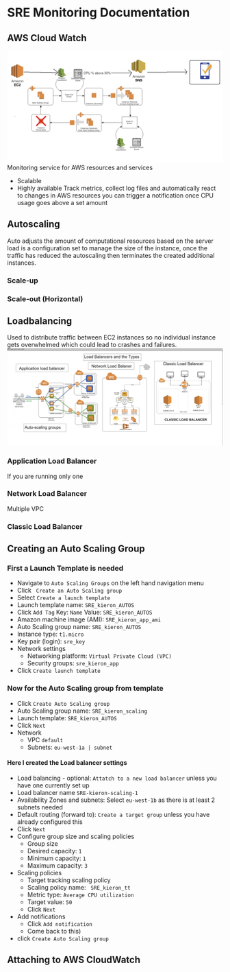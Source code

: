 # SRE Monitoring Documentation

## AWS Cloud Watch 
![CLOUDW](img/cloudwatch.png)
Monitoring service for AWS resources and services 
- Scalable
- Highly available 
Track metrics, collect log files and automatically react to changes in AWS resources you can trigger a notification once CPU usage goes above a set amount

## Autoscaling
Auto adjusts the amount of computational resources based on the server load is a configuration set to manage the size of the instance, once the traffic has reduced the autoscaling then terminates the created additional instances.

### Scale-up
### Scale-out (Horizontal)

## Loadbalancing
Used to distribute traffic between EC2 instances so no individual instance gets overwhelmed
which could lead to crashes and failures.
![LOADB](img/Load_Balancers.png)
### Application Load Balancer
If you are running only one 
### Network Load Balancer
Multiple VPC
### Classic Load Balancer


## Creating an Auto Scaling Group
### First a Launch Template is needed
- Navigate to `Auto Scaling Groups` on the left hand navigation menu
- Click ` Create an Auto Scaling group`
- Select `Create a launch template`
- Launch template name: `SRE_kieron_AUTOS`
- Click `Add Tag` Key: `Name` Value: `SRE_kieron_AUTOS`
- Amazon machine image (AMI): `SRE_kieron_app_ami`
- Auto Scaling group name: `SRE_kieron_AUTOS`
- Instance type: `t1.micro`
- Key pair (login): `sre_key`
- Network settings
    - Networking platform: `Virtual Private Cloud (VPC)`
    - Security groups: `sre_kieron_app`
- Click `Create launch template`

### Now for the Auto Scaling group from template
- Click `Create Auto Scaling group`
- Auto Scaling group name: `SRE_kieron_scaling`
- Launch template: `SRE_kieron_AUTOS`
- Click `Next`
- Network
    - VPC `default`
    - Subnets: `eu-west-1a | subnet`
####  Here I created the Load balancer settings 
 - Load balancing - optional: `Attatch to a new load balancer` unless you have one currently set up
 - Load balancer name `SRE-kieron-scaling-1`
 - Availability Zones and subnets: Select `eu-west-1b` as there is at least 2 subnets needed
 - Default routing (forward to): `Create a target group` unless you have already configured this
 - Click `Next`
 - Configure group size and scaling policies
    - Group size
    - Desired capacity: `1`
    - Minimum capacity: `1`
    - Maximum capacity: `3`
 - Scaling policies
    - Target tracking scaling policy
    - Scaling policy name: ` SRE_kieron_tt`
    - Metric type: `Average CPU utilization`
    - Target value: `50`
    - Click `Next`
 - Add notifications
    - Click `Add notification`
    - Come back to this)
 - click `Create Auto Scaling group`
## Attaching to AWS CloudWatch

